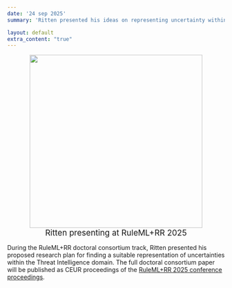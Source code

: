 ```yaml
---
date: '24 sep 2025'
summary: 'Ritten presented his ideas on representing uncertainty within the <a href="https://w3id.org/tido">TIDO ontology</a> at the Doctoral Consortium track of the RuleML+RR 2025 conference!'

layout: default
extra_content: "true"
---
```

<center>
<img src="../images/news/Ritten_RuleML_RR2025.jpg" width="400"><br><span style="font-size:14pt">Ritten presenting at RuleML+RR 2025</span>
</center>

During the RuleML+RR doctoral consortium track, Ritten presented his proposed research plan for finding a suitable representation of uncertainties within the Threat Intelligence domain. The full doctoral consortium paper will be published as CEUR proceedings of the </a>[RuleML+RR 2025 conference proceedings](https://link.springer.com/book/9783032088864).
